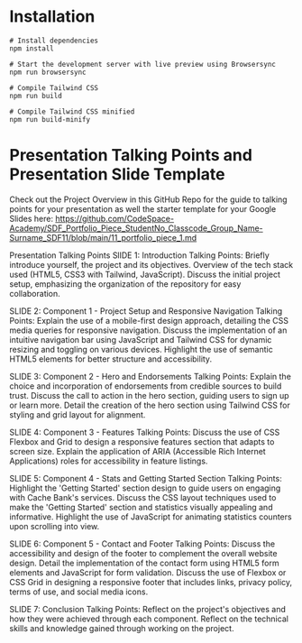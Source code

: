# Installation

```
# Install dependencies
npm install

# Start the development server with live preview using Browsersync
npm run browsersync

# Compile Tailwind CSS
npm run build

# Compile Tailwind CSS minified
npm run build-minify

```

# Presentation Talking Points and Presentation Slide Template
Check out the Project Overview in this GitHub Repo for the guide to talking points for your presentation as well the starter template for your Google Slides here: https://github.com/CodeSpace-Academy/SDF_Portfolio_Piece_StudentNo_Classcode_Group_Name-Surname_SDF11/blob/main/11_portfolio_piece_1.md

Presentation Talking Points
SlIDE 1: Introduction
Talking Points:
Briefly introduce yourself, the project and its objectives.
Overview of the tech stack used (HTML5, CSS3 with Tailwind, JavaScript).
Discuss the initial project setup, emphasizing the organization of the repository for easy collaboration.



SLIDE 2: Component 1 - Project Setup and Responsive Navigation
Talking Points:
Explain the use of a mobile-first design approach, detailing the CSS media queries for responsive navigation.
Discuss the implementation of an intuitive navigation bar using JavaScript and Tailwind CSS for dynamic resizing and toggling on various devices.
Highlight the use of semantic HTML5 elements for better structure and accessibility.



SLIDE 3: Component 2 - Hero and Endorsements
Talking Points:
Explain the choice and incorporation of endorsements from credible sources to build trust.
Discuss the call to action in the hero section, guiding users to sign up or learn more.
Detail the creation of the hero section using Tailwind CSS for styling and grid layout for alignment.




SLIDE 4: Component 3 - Features
Talking Points:
Discuss the use of CSS Flexbox and Grid to design a responsive features section that adapts to screen size.
Explain the application of ARIA (Accessible Rich Internet Applications) roles for accessibility in feature listings.



SLIDE 5: Component 4 - Stats and Getting Started Section
Talking Points:
Highlight the 'Getting Started' section design to guide users on engaging with Cache Bank's services.
Discuss the CSS layout techniques used to make the 'Getting Started' section and statistics visually appealing and informative.
Highlight the use of JavaScript for animating statistics counters upon scrolling into view.


SLIDE 6: Component 5 - Contact and Footer
Talking Points:
Discuss the accessibility and design of the footer to complement the overall website design.
Detail the implementation of the contact form using HTML5 form elements and JavaScript for form validation.
Discuss the use of Flexbox or CSS Grid in designing a responsive footer that includes links, privacy policy, terms of use, and social media icons.


SLIDE 7: Conclusion
Talking Points:
Reflect on the project's objectives and how they were achieved through each component.
Reflect on the technical skills and knowledge gained through working on the project.
